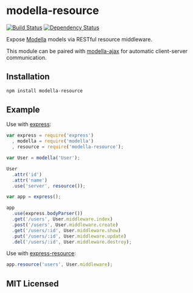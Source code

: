 # modella-resource

[![Build Status](https://secure.travis-ci.org/modella/resource.png)](http://travis-ci.org/modella/resource) 
[![Dependency Status](https://david-dm.org/modella/resource.png)](http://david-dm.org/modella/resource)

Expose [Modella][0] models via RESTful resource middleware.

This module can be paired with [modella-ajax][1]
for automatic client-server communication.

## Installation

```sh
npm install modella-resource
```

## Example

Use with [express][2]:

```javascript
var express = require('express')
  , modella = require('modella')
  , resource = require('modella-resource');

var User = modella('User');

User
  .attr('id')
  .attr('name')
  .use('server', resource());

var app = express();

app
  .use(express.bodyParser())
  .get('/users', User.middleware.index)
  .post('/users', User.middleware.create)
  .get('/users/:id', User.middleware.show)
  .put('/users/:id', User.middleware.update)
  .del('/users/:id', User.middleware.destroy);
```

Use with [express-resource][3]:

```javascript
app.resource('users', User.middleware);
```

## MIT Licensed

[0]: https://github.com/modella/modella/
[1]: https://github.com/modella/ajax/
[2]: https://github.com/visionmedia/express/
[3]: https://github.com/visionmedia/express-resource/

